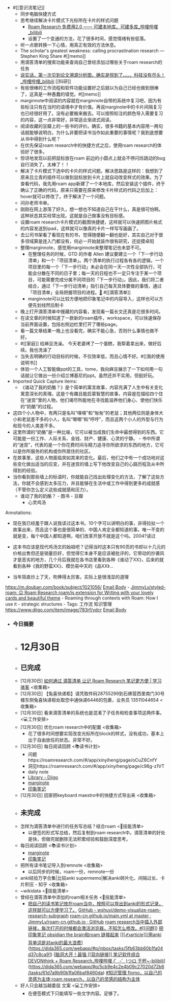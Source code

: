 - #[[意识流笔记]] 
    - 同步电脑快捷方式
    - 思考继续解决卡片模式下光标所在卡片的样式问题
        - [Roam Research 免费用2.0 —— 可建本地库、可建多库_哔哩哔哩_bilibili](https://www.bilibili.com/video/BV1ut4y1a7pc/?spm_id_from=333.788&vd_source=3d8ccab137cc879b5f9cbc14d68843ab)
        - 设置了一个变通的方法，花了很多时间，感觉情绪有些低落。
    - 听一点歌转换一下心情，用真正有效的方法休息。
    - The scholar's greatest weakness: calling procrastination research — Stephen King Share 
#[[memo]]
    - 用滴答清单的搜索功能来查询自己曾经添加过哪些关于roam research的任务
    - [说实话，第一次见到论文溯源分析图，确实是惊到了。。。。科技没有尽头！_哔哩哔哩_bilibili](https://www.bilibili.com/video/BV1J3411x7h1/?p=1&share_medium=android&share_plat=android&share_session_id=a8c0d13b-f96d-4734-a62d-82b46797e0cb&share_source=COPY&share_tag=s_i&timestamp=1642258147&unique_k=KQBZLdb&vd_source=3d8ccab137cc879b5f9cbc14d68843ab) [[科研]]
    - 有些很棒的工作流程和软件功能设置好之后就以为自己已经也做到很棒了，这真是一种愚蠢的错觉。#[[memo]]
    - marginnote中阅读的内容就在marginnote自带的系统中复习吧，因为有些标注只有在当时的语境中才有价值。再说marginote中的卡片间隔复习也已经很好用了。没有必要搬来搬去。可以按照标注的颜色导入需要复习的内容，这一点非常好，非常适合渐进式阅读。
    - 阅读收藏的豆瓣上的一些书的评价。确实，很多书籍的基本内容用一两句话就能够说明白，为什么非要把读书当作如此重要的事情呢？我到底想要从书中得到什么呢？
    - 在优先保证roam research中的快捷方式之后，使用roam research的体验好了很多。
    - 惊讶地发现以前把鼠标放在roam 前边的小圆点上就会不停闪烁跳动的bug自行消失了。太棒了！！
    - 解决了卡片模式下选中的卡片的样式问题。解决思路是这样的：我想到了原来吕立青的插件可以做到鼠标放到卡片上就自动改变样式的效果。为了查看代码，我先用roam app新建了一个本地库，然后安装这个插件，终于确认了正确的代码，原来只需要在原来修改卡片样式的代码之后加上：hover就可以修改了。终于解决了一个问题。
    - 问孙老师书单。
    - 刚刚在网上游荡了好久，想一想也不知道自己在干什么，真是很可怕啊。这种状态其实经常出现。这就是自己做事没有目标感。
    - 设置roam research卡片模式的截图快捷键，这样就可以快速把图片格式的内容发送到ipad，这样就可以像真的卡片一样写写画画了。
    - 去公司书架看了看现在有的书，觉得随便翻一翻也挺好，其实自己对于很多领域算是连入门都没有，何必一开始就装作很有研究，还捉摸卓阳
    - 整理marginnote，感觉用marginnote来整理笔记也未尝不可。
        - 在整理任务的时候，GTD 的作者 Allen 建议要建立一个「下一步行动清单」和一个「项目清单」。两个清单的执行过程各有各的逻辑，一个项目里的每一个「下一步行动」未必会在同一天一次性全部执行，可能会分散在不同的日子里；每一天的日程也不一定只专注于某一个项目，可能需要完成分属不同项目的「下一步行动」。因此，我们将二者结合，通过「下一步行动清单」指引自己每天具体要做的事情，通过「项目清单」全局把握项目的进程。[🔗](marginnote3app://note/BFF7DA9C-14EF-498A-9E49-1AB0323D618B) 
#[[滴答清单]]
        - marginnote可以比较方便地把印象笔记中的内容导入，这样也可以方便先划线然后制卡
    - 晚上打开滴答清单中搜藏的内容看，发现看一篇长文还真是花很多时间。
    - 在读文章的时候知道了一款新的roam插件，workspace，可以快速保存当前界面设置，包括右侧边栏里打开了哪些page。
    - 看一篇文章结果一晚上也没看完，确实不能心急，否则什么事情也做不好。
    - #[[家庭]] 给麻豆洗澡。
今天老婆烤了一个蛋糕，我帮着拿出来，做好后续。我也洗澡了
    - 当失去明确的行动目标的时候，不仅效率低，而且心情不好。#[[我的使用说明书]]
    - 体验一个人工智能做ppt的工具，tome，我向麻豆展示了一下如何用一句话就让它做出一份介绍兰博基尼的ppt。虽然还并不实用，但挺好玩。
- Imported Quick Capture items:
    - 《谁动了我的奶酪？》是个简单的寓言故事，内容充满了人生中有关变化寓意深长的真理。这是个有趣且能启蒙智慧的故事，内容是在描绘四个住在“迷宫”里的人物，他们竭尽所能地在寻找能滋养他们身心、使他们快乐的“奶酪”的过程。 
- 这四个小人物中，有两只是名叫“嗅嗅”和“匆匆”的老鼠；其他两位则是身体大小和老鼠差不多的小人，名叫“唧唧”和“哼哼”，而且这两个小人的外型与行为和现今的人类差不多。 
- 这里所谓的“奶酪”是一种比喻，它可以被当成我们生命中最想得到的东西。它可能是一份工作、人际关系、金钱、财产、健康、心灵的宁静。 - 书中所谓的“迷宫”，代表的是一个你花费时间与精力追寻你所欲求的东西的地方，它可以是你所服务的机构或你所居住的社区。 
- 在故事里，这些人物面临突如其来的变化。最后，他们之中有一个成功地对这些变化做出适当的应变，并在迷宫的墙上写下他改变自己的心路历程及从中所得到的经验。 
- 当你看到那些墙上的标语时，你就能自己找出处理变化的方法，了解了这些方法，你就不会感到太多压力，并且能够在生活中或工作中得到更多的成就感（不管你怎么定义这些成就感和压力）。
    - 谁动了我的奶酪？ - 图书 - 豆瓣
        - 心灵鸡汤

Annotations:

* 现在我已经羞于跟人说我读过这本书。10个字可以讲明白的事，非得拉扯一个故事出来，而且这个事也是很简单的、中国人肯定全都知道的事。唯一不变的就是变，每个中国人都知道啊，咱们改革开放不就是这个吗。2004?读过

* 这本书应该是现代鸡汤文的始祖吧？记得当时这本只有90页的书却以十几元的价格出售但还是销量巨好，但觉得它本身不是应该被批评的，它带动的抄袭风才是恶劣的地方，几个月后我就在各书店里看到各种《谁动了XX》，后来的就看到各种《我的野蛮XX》、模仿易中天的《品XX》…

* 当年简直炒上了天，吹捧得太厉害。实际上是很浅显的道理

https://m.douban.com/book/subject/1021056/ [Email Body](https://files.todoist.com/k5prCUW9wtTO3BV1bnnjqEN1eOaFBsSVOMQTeZ100K_rIZo2FWywu-zTLwQ_XI7u/by/21878347/as/file.html)
    - [JimmyLv/styled-roam: 😉 Roam Research roam/js extension for Writing with your lovely cards and beautiful theme](https://github.com/JimmyLv/styled-roam)
    - Roaming through contexts with Roam: How I use it - strategic structures
        - Tags: 工作流 知识管理
https://www.diigo.com/item/image/783rf/ydcr [Email Body](https://files.todoist.com/RjI0qhtdoZIkFhmB92MmsH0h6qa_t7rrqF5S3jl8BDdYVcNObNJKxNNQcmbM-JN-/by/21878347/as/file.html)
- ### 今日摘要
    - # 12月30日
    - ## 已完成
    - [12月30日] [如何通过 滴答清单 让记 Roam Research 笔记更方便 | 学习骇客](http://mp.weixin.qq.com/s?__biz=MzU2NDI1Mzg2NQ==&mid=2247493606&idx=1&sn=833a773e6c68312ca5cbd9c60a78ca3d&chksm=fc4f6220cb38eb36296ed54108bf80881fe04f182137832422f81cf8b2f004611a9a4a253dc2&mpshare=1&scene=1&srcid=0616IDKK388HW5goAs1i92qw&sharer_sharetime=1655378267322&sharer_shareid=c51b7b13a0b085484bc7a81d87b76e86#rd) <收集箱>
    - [12月30日] 【兔喜快递柜】请凭取件码28755299到石佛营西里南门30号楼东侧兔喜快递柜处取您中通快递6446的包裹，业务员 13511044654 <收集箱>
    - [12月30日] 看来滴答清单的系统也是混淆了子任务和检查事项这两件事。 <💻工作安排>
    - [12月30日] 优化roam research中的配置 <收集箱>
        - 花了很多时间想要实现改变光标所在block的样式，没有成功，基本上出于自由放任的状态。非常不好。 
    - [12月30日] 每日阅读回顾 <📚读书计划>
        - 问题https://roamresearch.com/#/app/xinyiheng/page/oCuZ6CnfY
        - 洞见https://roamresearch.com/#/app/xinyiheng/page/c98g-z1VT
        - daily note
        - [Library - Diigo](https://www.diigo.com/user/wangxiaohui19880214)
        - [marginote](marginnote3app://notebook/CE7FD73B-CE79-41C4-B58E-27755C2A032B)
        - [印象笔记](https://app.yinxiang.com/shard/s63/nl/13797828/cbc753bc-662d-43d3-9f07-c03f756c4074/)
    - [12月30日] 回家把keyboard maestro中的快捷方式导出来 <收集箱>
    - ## 未完成
    - 怎样为滴答清单中进行的任务写总结？结合roam <🎨技能清单>
        - 以便签的形式写总结，然后复制到roam research中。滴答清单的好处是快，但做完就删除无法积累经验和鼓励深度思考。
    - 每日阅读回顾 <📚读书计划>
        - [marginote](marginnote3app://notebook/CE7FD73B-CE79-41C4-B58E-27755C2A032B)
        - [印象笔记](https://app.yinxiang.com/shard/s63/nl/13797828/cbc753bc-662d-43d3-9f07-c03f756c4074/)
    - 把所有读书笔记导入到remnote <收集箱>
        - 以后同步的时候，roam一份，remnote一份
    - anki经验万字合集|比较anki supermemo|解决anki碎片化、间隔过长、卡片积压 - 知乎 <收集箱>
    - ~wikidata <🎨技能清单>
    - 曾经在滴答清单中添加的roam相关任务 <🎨技能清单>
        - [把自己的读书笔记放在roam当中，按照可以导出到anki的形式记录，这样就可以方便学习了。](https://dida365.com/webapp/#p/inbox/tasks/5f9142f2acae91019a673921)
 [GitHub - wshuyi/demo-visualize-roam-research-subgraph](https://dida365.com/webapp/#p/inbox/tasks/5fd55c8ba590c73d528443fe)
 [roam-cn.github.io/main.yml at master · JimmyLv/roam-cn.github.io · GitHub](https://dida365.com/webapp/#p/inbox/tasks/5fd55c2ea590c73d528443fd) 
[roam research当中插入外部链接，每次打开的时候都会激活浏览器，不知怎么修改。#[[问题]]](https://dida365.com/webapp/#p/inbox/tasks/5ff39b108bc4d10b1a21676e) 
[把印象笔记 obsidian the brain和roam 链接起来](https://dida365.com/webapp/#p/inbox/tasks/5fbb844c7516512943e7b1d3) 
[[[[✍article]]/用anki背单词是对anki的最大浪费](https://roamresearch.com/#/app/hjp_study/page/ej9GS-bFZ)](https://dida365.com/webapp/#p/inbox/tasks/5fb63bb60b1fa04d37c8ca91) 
 [[脑洞大开！最强 [[双向链接]] 笔记软件组合 DEVONthink + Roam Research_哔哩哔哩 (゜-゜)つロ 干杯~-bilibili](https://www.bilibili.com/s/video/BV1CU4y187wy)](https://dida365.com/webapp/#p/5cb9e4c2e4b09c27020d72b6/tasks/61d7a9b90b1fa06baf8460da) 
[ #知识管理  flomo，以自己的灵感为主体;roam research，以自己的灵感的结构为主体](https://dida365.com/webapp/#p/inbox/tasks/6281b853e4b00a03b1eaa33a) 
    - 好人只会越当越委屈 文案 <💻工作安排>
        - 在便签模式下只能填写一些文字内容。足够了。
